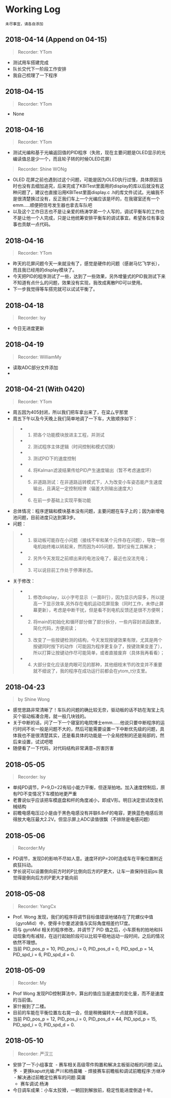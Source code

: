 # Working Log
`未尽事宜，请各自添加`

## 2018-04-14 (Append on 04-15)
>Recorder: YTom
+ 测试用车搭建完成
+ 队长交代下一阶段工作安排
+ 我自己梳理了一下程序

## 2018-04-15 
>Recorder: YTom
+ None

## 2018-04-16
>Recorder: YTom
+ 测试光编和基于光编返回值的PID程序（失败，现在主要问题是OLED显示的光编读值总是少一个，而且轮子转的时候OLED花屏）
>Recorder: Shine WONg
+ OLED 花屏之前也遇到过这个问题，可能是因为OLED执行过慢，具体原因当时也没有去细加追究，后来完成了KBITest里面用的display的库以后就没有这种问题了，建议也直接沿用KBITest里面display.c .h的库文件试试。光编我不是很清楚换过没有，反正我们车上一个光编应该是坏的，在我寝室还有一个emm.....顺便把信号发生器也拿去车队吧
+ 以及这个工作日志也不是让亲爱的杨涛学弟一个人写的，调试平衡车的工作也不是让他一个人完成，只是让他统筹安排平衡车的调试事宜。希望各位有事没事也贡献一点代码。

## 2018-04-16
>Recorder: YTom
+ 昨天的花屏问题今天一来就没有了，感觉是硬件的问题（感谢马忆飞学长），而且我已经用的display模块了。
+ 今天把PID的程序测试了一些，达到了一些效果，另外增量式的PID我测试下来不知道有点什么的问题，效果没有实现，我改成离散PID可以使用。
+ 下一步我觉得等车搭完就可以试试平衡了。

## 2018-04-18
>Recorder: lsy
+ 今日无进度更新

## 2018-04-19
>Recorder: WilliamMy
+ 读取ADC部分文件添加
+ 
## 2018-04-21 (With 0420)
>Recorder: YTom
+ 周五因为405封闭，所以我们把车拿出来了，在梁厶宇那里
+ 周五下午以及今天晚上我们简单地调了一下车，大致顺序如下：
>   * 1. 把各个功能模块放进主工程，并测试
>   * 2. 测试程序主体逻辑（时间控制和模式切换）
>   * 3. 测试PID下的速度控制
>   * 4. 将Kalman滤波结果传给PID产生速度输出（暂不考虑速度环）
>   * 5. 非道路测试：在非道路运转模式下，人为改变小车姿态能产生速度输出，且满足一定控制规律（偏差大则输出速度大）
>   * 6. 在前一步基础上实现平衡功能
+ 总体情况：程序逻辑和模块基本没有问题，主要问题在车子上的；因为新增电池问题，目前进度只达到第3步。
+ 问题：
>   * 1. 驱动板可能存在小问题（接线不牢和某个元件存在问题），导致一侧电机始终难以转起来，然而因为405问题，暂时没有工具解决；
>   * 2. 另外今天发现之前顺出来的电池没电了，最近也没法充电；
>   * 3. 可以说目前工作处于停滞状态。
+ 关于修改：
>   * 1. 修改display，以小字号显示（一面8行），因为显示内容多，所以提高一下显示效率,另外存在电机运动花屏现象（同时工作，未停止屏幕更新），考虑是中断干扰，但是看不到电机反馈还是很不方便啊；
>   * 2. 将main的初始化和循环部分做了部分拆分，一些内容封进函数里，简化代码，方便阅读；
>   * 3. 改变了一些按键检测的结构，今天发现按键效果有限，尤其是两个按键同时按下的动作（可能因为程序更复杂了，按键效果变差了），所以打算让按键动作尽可能简单，或者直接废弃（具体我再看看）；
>   * 4. 大部分变化应该是肉眼可见的那种，其他细枝末节的改变并不重要就不细说了，我的程序在成功运行前都会在ytom_t分支里。

## 2018-04-23
> by Shine Wong
+ 感觉思路非常清晰了！车队的问题的确比较无奈，驱动板的话不妨在淘宝上先买个驱动板凑合用，就一般几块钱的。
+ 关于中断的话，问了一下一个寝室的电院博士emm......他说只要中断程序的运行时间不长一般是问题不大的，然后可能需要设置一下中断优先级的问题，具体我也不是很清楚其实，还是看具体的功能是一个全局控制的还是局部的，然后来设置，试试吧嗯
+ 随便看了一下代码，对代码结构非常满意~厉害厉害

## 2018-05-05
>Recorder: lsy
+ 单纯PD调节，P=9,D=22有较小能力平衡，但逐渐拍地。加入速度控制后，原有PD不变情况下车模拍地更严重
+ 老曹说似乎应该把车模底盘和杆的角度减小，即成V形。明日决定尝试改变机械结构
+ 前瞻电感电压过小是由于黑色电感没有并联6.8nF的电容，更换蓝色电感后测得放大电压最大2.2V。但显示屏上ADC读值很飘（不排除是电感问题）

## 2018-05-06
>Recorder:My
+ PD调节，发现D的影响不尽如人意。速度环的P=20时造成车在平衡位置附近疯狂抖动。
+ 学长说可以设置倒向前方时的P比倒向后方的P更大，让车一直保持往前ps:我觉得是倒向后方的P更大才能向前

## 2018-05-08
> Recorder: YangCx
+ Prof. Wong 发现，我们的程序将调节目标值错误地储存在了陀螺仪中值（gyroMid）中，使得卡尔曼滤波值与实际角度相差约17度。
+ 将与 gyroMid 相关的程序修改，并调节了 PID 值之后，小车原有的拍地和抖动现象均有减轻，在运行起始阶段可以比较平稳地运动一段时间，之后的情况依然不理想。
+ 当前 PID_pos_p = 10, PID_pos_i = 0, PID_pos_d = 0, PID_spd_p = 14, PID_spd_i = 6, PID_spd_d = 0.

## 2018-05-09
> Recorder: My
+ Prof Wong 发现PID控制算法中，算出的值应当是速度的变化量，而不是速度的当前值。
+ 家什搬到了二楼。
+ 目前的车能在平衡位置左右晃一会，但是稍微偏转大一点就救不回来。
+ 当前 PID_pos_p = 12, PID_pos_i = 0, PID_pos_d = 44, PID_spd_p = 15, PID_spd_i = 0, PID_spd_d = 0.

## 2018-05-10
> Recorder: 严汉三
+ 安排了一下小组事宜
  - 赛车相关高级零件购置和解决主板驱动板的问题:梁厶予
  - 更换kaputt光编:严川和杨晨曦
  - 焊接赛车前瞻板和调试前瞻程序:方继冲
  - 解决通过前瞻定位赛车的问题:莫庸
  - 赛车调试:杨涛
+ 今日调车成果：小车太狡猾，一朝回到解放前，稳定性能进度倒退十年。
